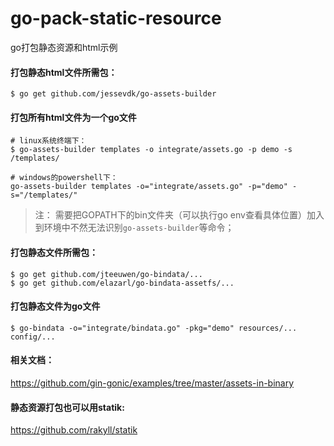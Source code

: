 # go-pack-static-resource
go打包静态资源和html示例

#### 打包静态html文件所需包：

```shell
$ go get github.com/jessevdk/go-assets-builder
```

#### 打包所有html文件为一个go文件
```shell
# linux系统终端下：
$ go-assets-builder templates -o integrate/assets.go -p demo -s /templates/

# windows的powershell下：
go-assets-builder templates -o="integrate/assets.go" -p="demo" -s="/templates/"
```
> 注： 需要把GOPATH下的bin文件夹（可以执行go env查看具体位置）加入到环境中不然无法识别`go-assets-builder`等命令；

#### 打包静态文件所需包：

```shell
$ go get github.com/jteeuwen/go-bindata/...
$ go get github.com/elazarl/go-bindata-assetfs/...
```

#### 打包静态文件为go文件
```shell
$ go-bindata -o="integrate/bindata.go" -pkg="demo" resources/... config/...
```

#### 相关文档：

https://github.com/gin-gonic/examples/tree/master/assets-in-binary


#### 静态资源打包也可以用statik:

https://github.com/rakyll/statik
